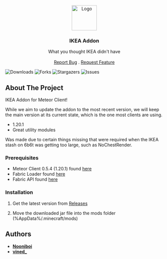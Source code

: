 <br/>
<p align="center">
  <a href="https://github.com/Nooniboi/Public-Ikea">
    <img src="https://cdn.discordapp.com/attachments/1062488528862314607/1142871904198332476/ikea.png" alt="Logo" width="80" height="80">
  </a>

  <h3 align="center">IKEA Addon</h3>

  <p align="center">
    What you thought IKEA didn't have
    <br/>
    <br/>
    <a href="https://github.com/Nooniboi/Public-Ikea/issues">Report Bug</a>
    .
    <a href="https://github.com/Nooniboi/Public-Ikea/issues">Request Feature</a>
  </p>
</p>

![Downloads](https://img.shields.io/github/downloads/Nooniboi/Public-Ikea/total) ![Forks](https://img.shields.io/github/forks/Nooniboi/Public-Ikea?style=social) ![Stargazers](https://img.shields.io/github/stars/Nooniboi/Public-Ikea?style=social) ![Issues](https://img.shields.io/github/issues/Nooniboi/Public-Ikea) 

## About The Project

IKEA Addon for Meteor Client!

While we aim to update the addon to the most recent version, we will keep the main version at its current state, which is the one most clients are using.


* 1.20.1
* Great utility modules

Was made due to certain things missing that were required when the IKEA stash on 6b6t was getting too large, such as NoChestRender.


### Prerequisites

* Meteor Client 0.5.4 (1.20.1) found [here](https://meteorclient.com)
* Fabric Loader found [here](https://fabricmc.net/use/installer/)
* Fabric API found [here](https://legacy.curseforge.com/minecraft/mc-mods/fabric-api)


### Installation

1. Get the latest version from [Releases](https://github.com/Nooniboi/Public-Ikea/releases)

2. Move the downloaded jar file into the mods folder (%AppData%/.minecraft/mods)


## Authors

* [**Nooniboi**](https://github.com/Nooniboi)
* [**vined_**](https://github.com/vined-underscore)
